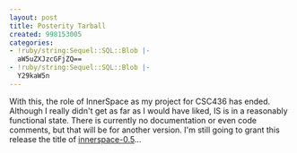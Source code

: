 ```yaml
---
layout: post
title: Posterity Tarball
created: 998153005
categories:
- !ruby/string:Sequel::SQL::Blob |-
  aW5uZXJzcGFjZQ==
- !ruby/string:Sequel::SQL::Blob |-
  Y29kaW5n
---
```

With this, the role of InnerSpace as my project for CSC436 has ended. Although I really didn't get as far as I would have liked, IS is in a reasonably functional state. There is currently no documentation or even code comments, but that will be for another version. I'm still going to grant this release the title of <A HREF="http://bubblehouse.org/innerspace/innerspace-0.5.tar.gz">innerspace-0.5</A>...
